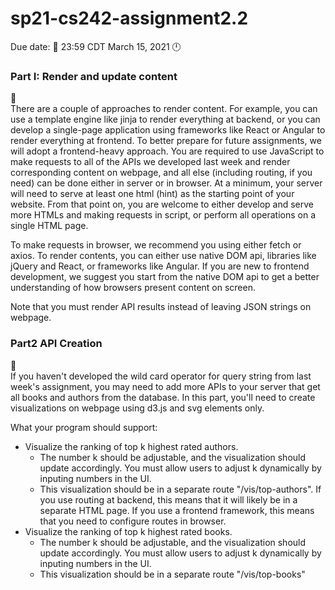 # sp21-cs242-assignment2.2
Due date: :crescent_moon: 23:59 CDT March 15, 2021 :clock12: <br>

### Part I: Render and update content
:round_pushpin:<br>
There are a couple of approaches to render content. For example, you can use a template engine like jinja to render everything at backend, or you can develop a single-page application using frameworks like React or Angular to render everything at frontend. To better prepare for future assignments, we will adopt a frontend-heavy approach. You are required to use JavaScript to make requests to all of the APIs we developed last week and render corresponding content on webpage, and all else (including routing, if you need) can be done either in server or in browser. At a minimum, your server will need to serve at least one html (hint) as the starting point of your website. From that point on, you are welcome to either develop and serve more HTMLs and making requests in script, or perform all operations on a single HTML page.<br>

To make requests in browser, we recommend you using either fetch or axios. To render contents, you can either use native DOM api, libraries like jQuery and React, or frameworks like Angular. If you are new to frontend development, we suggest you start from the native DOM api to get a better understanding of how browsers present content on screen.<br>

Note that you must render API results instead of leaving JSON strings on webpage.<br>

### Part2 API Creation
:round_pushpin:<br>
If you haven't developed the wild card operator for query string from last week's assignment, you may need to add more APIs to your server that get all books and authors from the database. In this part, you'll need to create visualizations on webpage using d3.js and svg elements only.

What your program should support:

* Visualize the ranking of top k highest rated authors.
   * The number k should be adjustable, and the visualization should update accordingly. You must allow users to adjust k dynamically by inputing numbers in the UI.
   * This visualization should be in a separate route "/vis/top-authors". If you use routing at backend, this means that it will likely be in a separate HTML page. If you use a frontend framework, this means that you need to configure routes in browser.
* Visualize the ranking of top k highest rated books.
   *  The number k should be adjustable, and the visualization should update accordingly. You must allow users to adjust k dynamically by inputing numbers in the UI.
   *  This visualization should be in a separate route "/vis/top-books"

